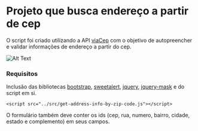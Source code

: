 # Projeto que busca endereço a partir de cep 

O script foi criado utilizando a API [viaCep](https://viacep.com.br/) com o objetivo de autopreencher e validar informações de endereço a partir do cep.

![Alt Text](https://github.com/DaniPoletto/get-info-by-zip-code/blob/master/img/get_cep.gif)

### Requisitos

Inclusão das bibliotecas [bootstrap](https://getbootstrap.com/docs/5.1/forms/form-control/), [sweetalert](https://sweetalert.js.org/guides/), [jquery](https://jquery.com/), [jquery-mask](https://igorescobar.github.io/jQuery-Mask-Plugin/) e do script em si.

```
<script src="../src/get-address-info-by-zip-code.js"></script>
```
O formulário também deve conter os ids (cep, rua, numero, bairro, cidade, estado e complemento) em seus campos. 



